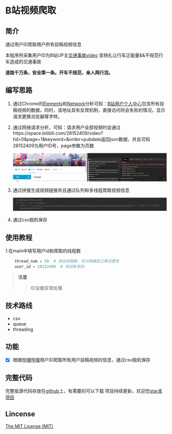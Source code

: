 # B站视频爬取

## 简介
通过用户ID爬取用户所有投稿视频信息

本程序所采集用户ID为B站UP主[交通事故video](https://space.bilibili.com/28152409/video) 宣扬礼让行车正能量&&不规范行车造成的交通事故

**道路千万条，安全第一条。开车不规范，亲人两行泪。**


## 编写思路
1. 通过Chrome的[Elements](https://developers.google.com/web/tools/chrome-devtools/css/)和[Network](https://developers.google.com/web/tools/chrome-devtools/network/)分析可知：[B站用户个人中心](https://space.bilibili.com/28152409/video)包含所有投稿视频的数据，同时，该地址具有反爬机制，直接访问将会失败的情况，显示请求更换浏览器等字样。

2. 通过网络请求分析，可知：请求用户全部视频时会通过https://space.bilibili.com/28152409/video?tid=0&page=1&keyword=&order=pubdate返回json数据，并且可知28152409为用户ID号，page参数为页数

   ![](./images/request_url.bmp)

   

3. 通过拼接生成视频链接并且通过队列和多线程爬取视频信息

   ![](./images/page_queue.bmp)

4. 通过csv脱机保存

   
## 使用教程
1.在main中填写用户id和爬取的线程数

```python
    thread_num = 50  # 测试线程数，可以根据自己情况更改
    user_id = 28152409  # 测试账号ID
```

>**注意**
>
>>ID没做异常处理



## 技术路线

* csv
* queue
* threading



## 功能

* [x] 根据[哔哩哔哩](https://www.bilibili.com/)用户ID爬取所有用户投稿视频的信息，通过csv脱机保存




## 完整代码
完整版源代码存放在[github](https://github.com/Bqrookie/project)上，有需要的可以下载
项目持续更新，欢迎您[star本项目](https://github.com/Bqrookie/project)

## Lincense
 [The MIT License (MIT)](http://opensource.org/licenses/MIT)

